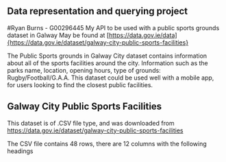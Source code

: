 ## Data representation and querying project
#Ryan Burns - G00296445
My API to be used with a public sports grounds dataset in Galway
May be found at [https://data.gov.ie/data]{https://data.gov.ie/dataset/galway-city-public-sports-facilities}

The Public Sports grounds in Galway City dataset contains information about all of the sports facilities around the city.
Information such as the parks name, location, opening hours, type of grounds: Rugby/Football/G.A.A.
This dataset could be used well with a mobile app, for users looking to find the closest public facilities.

## Galway City Public Sports Facilities

This dataset is of .CSV file type, and was downloaded from  https://data.gov.ie/dataset/galway-city-public-sports-facilities

The CSV file contains 48 rows, there are 12 columns with the following headings



